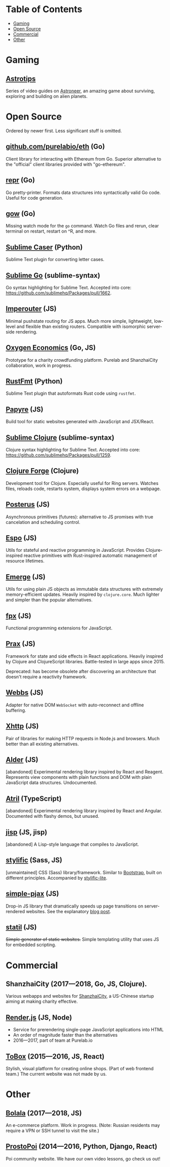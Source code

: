 # Table of Contents

* [Gaming](#gaming)
* [Open Source](#open-source)
* [Commercial](#commercial)
* [Other](#other)

# Gaming

## [Astrotips](https://www.youtube.com/channel/UCt6dH_XZxJCgaa6vwqrwFxA)

Series of video guides on [Astroneer](https://astroneer.space), an amazing game about surviving, exploring and building on alien planets.

# Open Source

Ordered by newer first. Less significant stuff is omitted.

## [github.com/purelabio/eth](https://github.com/purelabio/eth) <span class="fg-gray-close size-normal">(Go)</span>

Client library for interacting with Ethereum from Go. Superior alternative to the "official" client libraries provided with "go-ethereum".

## [repr](https://github.com/mitranim/repr) <span class="fg-gray-close size-normal">(Go)</span>

Go pretty-printer. Formats data structures into syntactically valid Go code. Useful for code generation.

## [gow](https://github.com/mitranim/gow) <span class="fg-gray-close size-normal">(Go)</span>

Missing watch mode for the `go` command. Watch Go files and rerun, clear terminal on restart, restart on <key>^R</key>, and more.

## [Sublime Caser](https://github.com/mitranim/sublime-caser) <span class="fg-gray-close size-normal">(Python)</span>

Sublime Text plugin for converting letter cases.

## [Sublime Go](https://github.com/mitranim/sublime-gox) <span class="fg-gray-close size-normal">(sublime-syntax)</span>

Go syntax highlighting for Sublime Text. Accepted into core: https://github.com/sublimehq/Packages/pull/1662.

## [Imperouter](https://github.com/mitranim/imperouter) <span class="fg-gray-close size-normal">(JS)</span>

Minimal pushstate routing for JS apps. Much more simple, lightweight, low-level and flexible than existing routers. Compatible with isomorphic server-side rendering.

## [Oxygen Economics](https://github.com/ShanzhaiCity/oxygen-economics) <span class="fg-gray-close size-normal">(Go, JS)</span>

Prototype for a charity crowdfunding platform. Purelab and ShanzhaiCity collaboration, work in progress.

## [RustFmt](https://github.com/mitranim/sublime-rust-fmt) <span class="fg-gray-close size-normal">(Python)</span>

Sublime Text plugin that autoformats Rust code using `rustfmt`.

## [Papyre](https://github.com/mitranim/papyre) <span class="fg-gray-close size-normal">(JS)</span>

Build tool for static websites generated with JavaScript and JSX/React.

## [Sublime Clojure](https://github.com/mitranim/sublime-clojure) <span class="fg-gray-close size-normal">(sublime-syntax)</span>

Clojure syntax highlighting for Sublime Text. Accepted into core: https://github.com/sublimehq/Packages/pull/1259.

## [Clojure Forge](https://github.com/mitranim/clojure-forge) <span class="fg-gray-close size-normal">(Clojure)</span>

Development tool for Clojure. Especially useful for Ring servers. Watches files, reloads code, restarts system, displays system errors on a webpage.

## [Posterus](https://github.com/mitranim/posterus) <span class="fg-gray-close size-normal">(JS)</span>

Asynchronous primitives (futures): alternative to JS promises with true cancelation and scheduling control.

## [Espo](https://github.com/mitranim/espo) <span class="fg-gray-close size-normal">(JS)</span>

Utils for stateful and reactive programming in JavaScript. Provides Clojure-inspired reactive primitives with Rust-inspired automatic management of resource lifetimes.

## [Emerge](https://github.com/mitranim/emerge) <span class="fg-gray-close size-normal">(JS)</span>

Utils for using plain JS objects as immutable data structures with extremely memory-efficient updates. Heavily inspired by `clojure.core`. Much lighter and simpler than the popular alternatives.

## [fpx](https://github.com/mitranim/fpx) <span class="fg-gray-close size-normal">(JS)</span>

Functional programming extensions for JavaScript.

## [Prax](https://mitranim.com/prax/) <span class="fg-gray-close size-normal">(JS)</span>

Framework for state and side effects in React applications. Heavily inspired by Clojure and ClojureScript libraries. Battle-tested in large apps since 2015.

Deprecated: has become obsolete after discovering an architecture that doesn't require a reactivity framework.

## [Webbs](https://github.com/mitranim/webbs) <span class="fg-gray-close size-normal">(JS)</span>

Adapter for native DOM `WebSocket` with auto-reconnect and offline buffering.

## [Xhttp](https://github.com/mitranim/xhttp) <span class="fg-gray-close size-normal">(JS)</span>

Pair of libraries for making HTTP requests in Node.js and browsers. Much better than all existing alternatives.

## [Alder](https://github.com/mitranim/alder) <span class="fg-gray-close size-normal">(JS)</span>

[abandoned] Experimental rendering library inspired by React and Reagent. Represents view components with plain functions and DOM with plain JavaScript data structures. Undocumented.

## [Atril](https://mitranim.com/atril/) <span class="fg-gray-close size-normal">(TypeScript)</span>

[abandoned] Experimental rendering library inspired by React and Angular. Documented with flashy demos, but unused.

## [jisp](https://github.com/mitranim/jisp) <span class="fg-gray-close size-normal">(JS, jisp)</span>

[abandoned] A Lisp-style language that compiles to JavaScript.

## [stylific](https://mitranim.com/stylific/) <span class="fg-gray-close size-normal">(Sass, JS)</span>

[unmaintained] CSS (Sass) library/framework. Similar to [Bootstrap](https://getbootstrap.com), built on different principles. Accompanied by [stylific-lite](https://mitranim.com/stylific-lite/).

## [simple-pjax](https://github.com/mitranim/simple-pjax) <span class="fg-gray-close size-normal">(JS)</span>

Drop-in JS library that dramatically speeds up page transitions on server-rendered websites. See the explanatory [blog post](/posts/cheating-for-performance-pjax/).

## [statil](https://github.com/mitranim/statil) <span class="fg-gray-close size-normal">(JS)</span>

~~Simple generator of static websites.~~ Simple templating utility that uses JS for embedded scripting.

# Commercial

## ShanzhaiCity <span class="fg-gray-close size-normal">(2017—2018, Go, JS, Clojure).</span>

Various webapps and websites for [ShanzhaiCity](https://shanzhaicity.com), a US-Chinese startup aiming at making charity effective.

## [Render.js](https://renderjs.io) <span class="fg-gray-close size-normal">(JS, Node)</span>

  * Service for prerendering single-page JavaScript applications into HTML
  * An order of magnitude faster than the alternatives
  * 2016—2017, part of team at Purelab.io

## [ToBox](https://tobox.com) <span class="fg-gray-close size-normal">(2015—2016, JS, React)</span>

Stylish, visual platform for creating online shops. (Part of web frontend team.) The current website was not made by us.

# Other

## [Bolala](https://bolala.ru) <span class="fg-gray-close size-normal">(2017—2018, JS)</span>

An e-commerce platform. Work in progress. (Note: Russian residents may require a VPN or SSH tunnel to visit the site.)

## [ProstoPoi](http://prostopoi.ru) <span class="fg-gray-close size-normal">(2014—2016, Python, Django, React)</span>

Poi community website. We have our own video lessons, go check us out!

